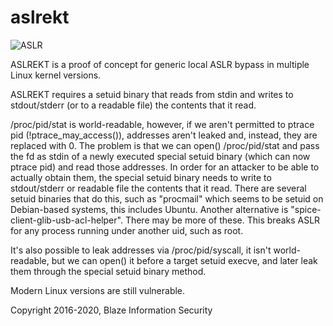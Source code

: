 # aslrekt

![ASLR](https://github.com/blazeinfosec/aslrekt/blob/master/ASLR%20B.jpg)

ASLREKT is a proof of concept for generic local ASLR bypass in multiple Linux kernel versions.

ASLREKT requires a setuid binary that reads from stdin and writes to stdout/stderr (or to a readable file) the 
contents that it read.

/proc/pid/stat is world-readable, however, if we aren't permitted to ptrace pid (!ptrace_may_access()),
addresses aren't leaked and, instead, they are replaced with 0. The problem is that we can open() /proc/pid/stat
and pass the fd as stdin of a newly executed special setuid binary (which can now ptrace pid) and read
those addresses. In order for an attacker to be able to actually obtain them, the special setuid binary needs 
to write to stdout/stderr or readable file the contents that it read. There are several setuid binaries that do
this, such as "procmail" which seems to be setuid on Debian-based systems, this includes Ubuntu. Another
alternative is "spice-client-glib-usb-acl-helper". There may be more of these. This breaks ASLR for any process
running under another uid, such as root.

It's also possible to leak addresses via /proc/pid/syscall, it isn't world-readable, but we can open() it before a
target setuid execve, and later leak them through the special setuid binary method.

Modern Linux versions are still vulnerable.

Copyright 2016-2020, Blaze Information Security
